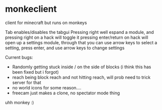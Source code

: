 # monkeclient
client for minecraft but runs on monkeys


Tab enables/disables the tabgui
Pressing right well espand a module, and pressing right on a hack will toggle it
pressing enter/return on hack will open up a settings module, through that you can use arrow keys to select a setting, press enter, and use arrow keys to change settings

Current bugs:
- Randomly getting stuck inside / on the side of blocks (i think this has been fixed but i forgot)
- reach being block reach and not hitting reach, will prob need to trick server for that
- no world icons for some reason....
- freecam just makes a clone, no spectator mode thing

uhh monkey :)
